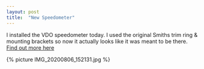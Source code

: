 ```yaml
---
layout: post
title:  "New Speedometer"
---
```

I installed the VDO speedometer today. I used the original Smiths trim ring & mounting brackets so now it actually looks like it was meant to be there. [Find out more here](/engineswap/speedometer.html)

{% picture IMG_20200806_152131.jpg %}

